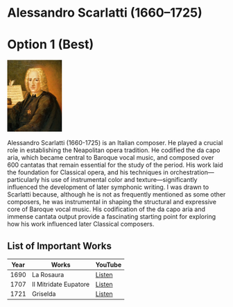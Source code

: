 # Alessandro Scarlatti (1660–1725)

# Option 1 (Best)
<img src="./scarlattialessandro.jpg" alt="portrait" style="width:25%;" />

Alessandro Scarlatti (1660-1725) is an Italian composer. He played a crucial role in establishing the Neapolitan opera tradition. He codified the da capo aria, which became central to Baroque vocal music, and composed over 600 cantatas that remain essential for the study of the period.
His work laid the foundation for Classical opera, and his techniques in orchestration—particularly his use of instrumental color and texture—significantly influenced the development of later symphonic writing. I was drawn to Scarlatti because, although he is not as frequently mentioned as some other composers, he was instrumental in shaping the structural and expressive core of Baroque vocal music. His codification of the da capo aria and immense cantata output provide a fascinating starting point for exploring how his work influenced later Classical composers.

## List of Important Works

| Year | Works                 | YouTube |
| ---- | --------------------- | ------- |
| 1690 | La Rosaura            | [Listen](https://youtu.be/KdR2p5yNLcI?si=fvbOdb5_qEOBKWG7) |
| 1707 | Il Mitridate Eupatore | [Listen](https://youtu.be/S2axvtlURCU?si=aN0e1uxjiMFJptdn) |
| 1721 | Griselda              | [Listen](https://youtu.be/k4Nef6XL9mA?si=nzlFHLefP8tyhugx) |
